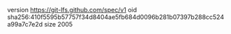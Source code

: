 version https://git-lfs.github.com/spec/v1
oid sha256:410f5595b57757f34d8404ae5fb684d0096b281b07397b288cc524a99a7c7e2d
size 2005
